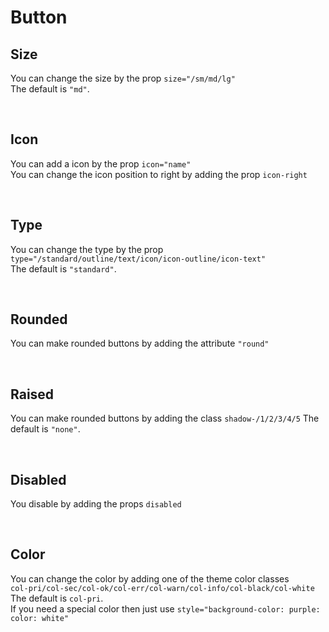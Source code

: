 # Button

## Size

You can change the size by the prop `size="/sm/md/lg"`<br>
The default is `"md"`.

<hhl-live-editor title=""  htmlCode='
      <template>
      <div class="flex flex-wrap flx-initial items-center p-3 gap-5">
            <H_btn size="sm">SM</H_btn>
            <H_btn size="md">MD</H_btn>
            <H_btn size="lg">LG</H_btn>
      </div>
      </template>
'>
</hhl-live-editor>
<br>

## Icon

You can add a icon by the prop `icon="name"`<br>
You can change the icon position to right by adding the prop `icon-right`

<hhl-live-editor title="" htmlCode='
      <template>
      <div class="flex flex-wrap flx-initial items-center p-3 gap-5">
            <H_btn icon="edit">ICON</H_btn>
            <H_btn icon-right icon="edit">ICON-RIGHT</H_btn>
      </div>
      </template>
'>
</hhl-live-editor>

<br>

## Type

You can change the type by the prop `type="/standard/outline/text/icon/icon-outline/icon-text"`<br>
The default is `"standard"`.

<hhl-live-editor title="" htmlCode='
      <template>
      <div class="flex flex-wrap flx-initial items-center p-3 gap-5">
            <H_btn type="standard" icon="mail">STANDARD</H_btn>
            <H_btn type="outline" icon="mail">OUTLINE</H_btn>
            <H_btn type="text" icon="mail">TEXT</H_btn>
            <H_btn type="icon" icon="mail"></H_btn>
            <H_btn type="icon-outline" icon="mail"></H_btn>
            <H_btn type="icon-text" icon="mail"></H_btn>
      </div>
      </template>
'>
</hhl-live-editor>

<br>

## Rounded

You can make rounded buttons by adding the attribute `"round"`

<hhl-live-editor title="" htmlCode='
      <template>
      <div class="flex flex-wrap flx-initial items-center p-3 gap-5">
            <H_btn round type="standard" icon="mail">STANDARD</H_btn>
            <H_btn round type="outline" icon="mail">OUTLINE</H_btn>
            <H_btn round type="text" icon="mail">TEXT</H_btn>
            <H_btn round type="icon" icon="mail"></H_btn>
            <H_btn round type="icon-outline" icon="mail"></H_btn>
            <H_btn round type="icon-text" icon="mail"></H_btn>
      </div>
      </template>
'>
</hhl-live-editor>

<br>

## Raised

You can make rounded buttons by adding the class `shadow-/1/2/3/4/5`
The default is `"none"`.

<hhl-live-editor title="" htmlCode='
      <template>
      <div class="flex flex-wrap flx-initial items-center p-3 gap-5">
            <H_btn class="shadow-2" type="standard" icon="mail">STANDARD</H_btn>
            <H_btn class="shadow-2" type="outline" icon="mail">OUTLINE</H_btn>
            <H_btn class="shadow-2" type="text" icon="mail">TEXT</H_btn>
            <H_btn class="shadow-2" type="icon" icon="mail"></H_btn>
            <H_btn class="shadow-2" type="icon-outline" icon="mail"></H_btn>
            <H_btn class="shadow-2" type="icon-text" icon="mail"></H_btn>
      </div>
      </template>
'>
</hhl-live-editor>

<br>

## Disabled

You disable by adding the props `disabled`

<hhl-live-editor title="" htmlCode='
      <template>
      <div class="flex flex-wrap flx-initial items-center p-3 gap-5">
            <H_btn disabled type="standard" icon="mail">STANDARD</H_btn>
            <H_btn disabled type="outline" icon="mail">OUTLINE</H_btn>
            <H_btn disabled type="text" icon="mail">TEXT</H_btn>
            <H_btn disabled class="borderRadius-full" type="icon" icon="mail"></H_btn>
            <H_btn disabled class="borderRadius-full" type="icon-outline" icon="mail"></H_btn>
            <H_btn disabled class="borderRadius-full" type="icon-text" icon="mail"></H_btn>
      </div>
      </template>
'>
</hhl-live-editor>

<br>

## Color

You can change the color by adding one of the theme color classes<br>
`col-pri/col-sec/col-ok/col-err/col-warn/col-info/col-black/col-white`<br>
The default is `col-pri`.<br>
If you need a special color then just use `style="background-color: purple: color: white"`

<hhl-live-editor title="" htmlCode='
      <template>
      <div class="flex flex-wrap flx-initial items-center p-3 gap-5">
            <H_btn class="col-pri">Primery</H_btn>
            <H_btn class="col-sec">Secondary</H_btn>
            <H_btn class="col-ok">Ok</H_btn>
            <H_btn class="col-err">Error</H_btn>
            <H_btn class="col-warn">Warning</H_btn>
            <H_btn class="col-info">Information</H_btn>
            <H_btn class="col-black">Black</H_btn>
            <H_btn class="col-white">White</H_btn>
            <H_btn style="background-color: purple">White</H_btn>
      </div>
      </template>
'>
</hhl-live-editor>

<br>
